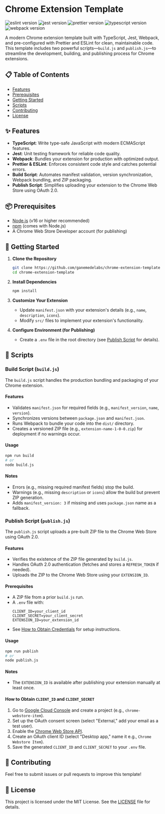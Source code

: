 # Chrome Extension Template

![eslint version](https://img.shields.io/badge/eslint-9.16.0-4B32C3?logo=eslint&logoColor=white)
![jest version](https://img.shields.io/badge/jest-29.7.0-C21325?logo=jest&logoColor=white)
![prettier version](https://img.shields.io/badge/prettier-3.4.1-F7B93E?logo=prettier&logoColor=white)
![typescript version](https://img.shields.io/badge/typescript-5.7.2-3178C6?logo=typescript&logoColor=white)
![webpack version](https://img.shields.io/badge/webpack-5.96.1-8DD6F9?logo=webpack&logoColor=white)

A modern Chrome extension template built with TypeScript, Jest, Webpack, and pre-configured with Prettier and ESLint for clean, maintainable code. This template includes two powerful scripts—`build.js` and `publish.js`—to streamline the development, building, and publishing process for Chrome extensions.

## 📋 Table of Contents

- [Features](#-features)
- [Prerequisites](#-prerequisites)
- [Getting Started](#-getting-started)
- [Scripts](#-scripts)
- [Contributing](#-contributing)
- [License](#-license)

## ✨ Features

- **TypeScript**: Write type-safe JavaScript with modern ECMAScript features.
- **Jest**: Unit testing framework for reliable code quality.
- **Webpack**: Bundles your extension for production with optimized output.
- **Prettier & ESLint**: Enforces consistent code style and catches potential errors.
- **Build Script**: Automates manifest validation, version synchronization, Webpack bundling, and ZIP packaging.
- **Publish Script**: Simplifies uploading your extension to the Chrome Web Store using OAuth 2.0.

## 📦 Prerequisites

- [Node.js](https://nodejs.org/) (v16 or higher recommended)
- [npm](https://www.npmjs.com/) (comes with Node.js)
- A Chrome Web Store Developer account (for publishing)

## 🚀 Getting Started

1. **Clone the Repository**

    ```bash
    git clone https://github.com/ganemedelabs/chrome-extension-template.git
    cd chrome-extension-template
    ```

2. **Install Dependencies**

    ```bash
    npm install
    ```

3. **Customize Your Extension**

    - Update `manifest.json` with your extension's details (e.g., `name`, `description`, `icons`).
    - Modify `src/` files to implement your extension's functionality.

4. **Configure Environment (for Publishing)**
    - Create a `.env` file in the root directory (see [Publish Script](#publish-script) for details).

## 📄 Scripts

### Build Script (`build.js`)

The `build.js` script handles the production bundling and packaging of your Chrome extension.

#### Features

- Validates `manifest.json` for required fields (e.g., `manifest_version`, `name`, `version`).
- Synchronizes versions between `package.json` and `manifest.json`.
- Runs Webpack to bundle your code into the `dist/` directory.
- Creates a versioned ZIP file (e.g., `extension-name-1-0-0.zip`) for deployment if no warnings occur.

#### Usage

```bash
npm run build
# or
node build.js
```

#### Notes

- Errors (e.g., missing required manifest fields) stop the build.
- Warnings (e.g., missing `description` or `icons`) allow the build but prevent ZIP generation.
- Adds `manifest_version: 3` if missing and uses `package.json` name as a fallback.

### Publish Script (`publish.js`)

The `publish.js` script uploads a pre-built ZIP file to the Chrome Web Store using OAuth 2.0.

#### Features

- Verifies the existence of the ZIP file generated by `build.js`.
- Handles OAuth 2.0 authentication (fetches and stores a `REFRESH_TOKEN` if needed).
- Uploads the ZIP to the Chrome Web Store using your `EXTENSION_ID`.

#### Prerequisites

- A ZIP file from a prior `build.js` run.
- A `.env` file with:
    ```env
    CLIENT_ID=your_client_id
    CLIENT_SECRET=your_client_secret
    EXTENSION_ID=your_extension_id
    ```
- See [How to Obtain Credentials](#how-to-obtain-client_id-and-client_secret) for setup instructions.

#### Usage

```bash
npm run publish
# or
node publish.js
```

#### Notes

- The `EXTENSION_ID` is available after publishing your extension manually at least once.

#### How to Obtain `CLIENT_ID` and `CLIENT_SECRET`

1. Go to [Google Cloud Console](https://console.developers.google.com/apis/credentials) and create a project (e.g., `chrome-webstore-item`).
2. Set up the OAuth consent screen (select "External," add your email as a test user).
3. Enable the [Chrome Web Store API](https://console.developers.google.com/apis/library/chromewebstore.googleapis.com).
4. Create an OAuth client ID (select "Desktop app," name it e.g., `Chrome Webstore Item`).
5. Save the generated `CLIENT_ID` and `CLIENT_SECRET` to your `.env` file.

## 🤝 Contributing

Feel free to submit issues or pull requests to improve this template!

## 📜 License

This project is licensed under the MIT License. See the [LICENSE](LICENSE) file for details.
